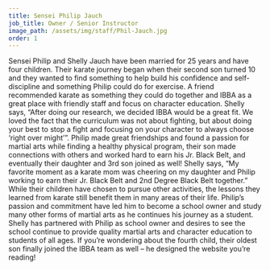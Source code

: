 ```yaml
---
title: Sensei Philip Jauch
job_title: Owner / Senior Instructor
image_path: /assets/img/staff/Phil-Jauch.jpg
order: 1
---
```



Sensei Philip and Shelly Jauch have been married for 25 years and have four children. Their karate journey began when their second son turned 10 and they wanted to find something to help build his confidence and self-discipline and something Philip could do for exercise. A friend recommended karate as something they could do together and IBBA as a great place with friendly staff and focus on character education. Shelly says, “After doing our research, we decided IBBA would be a great fit. We loved the fact that the curriculum was not about fighting, but about doing your best to stop a fight and focusing on your character to always choose ‘right over might’”. Philip made great friendships and found a passion for martial arts while finding a healthy physical program, their son made connections with others and worked hard to earn his Jr. Black Belt, and eventually their daughter and 3rd son joined as well! Shelly says, “My favorite moment as a karate mom was cheering on my daughter and Philip working to earn their Jr. Black Belt and 2nd Degree Black Belt together.” While their children have chosen to pursue other activities, the lessons they learned from karate still benefit them in many areas of their life. Philip’s passion and commitment have led him to become a school owner and study many other forms of martial arts as he continues his journey as a student. Shelly has partnered with Philip as school owner and desires to see the school continue to provide quality martial arts and character education to students of all ages. If you’re wondering about the fourth child, their oldest son finally joined the IBBA team as well – he designed the website you’re reading!